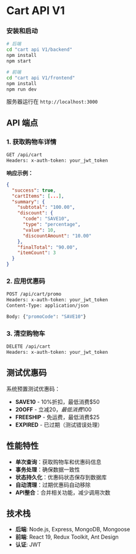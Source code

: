 # Cart API V1


### 安装和启动
```bash
# 后端
cd "cart api V1/backend"
npm install
npm start

# 前端
cd "cart api V1/frontend"
npm install
npm run dev
```

服务器运行在 `http://localhost:3000`

## API 端点

### 1. 获取购物车详情
```bash
GET /api/cart
Headers: x-auth-token: your_jwt_token
```

**响应示例：**
```json
{
  "success": true,
  "cartItems": [...],
  "summary": {
    "subtotal": "100.00",
    "discount": {
      "code": "SAVE10",
      "type": "percentage",
      "value": 10,
      "discountAmount": "10.00"
    },
    "finalTotal": "90.00",
    "itemCount": 3
  }
}
```

### 2. 应用优惠码
```bash
POST /api/cart/promo
Headers: x-auth-token: your_jwt_token
Content-Type: application/json

Body: {"promoCode": "SAVE10"}
```

### 3. 清空购物车
```bash
DELETE /api/cart
Headers: x-auth-token: your_jwt_token
```

## 测试优惠码

系统预置测试优惠码：
- **SAVE10** - 10%折扣，最低消费$50
- **20OFF** - 立减$20，最低消费$100
- **FREESHIP** - 免运费，最低消费$25
- **EXPIRED** - 已过期（测试错误处理）

## 性能特性

- **单次查询**：获取购物车和优惠码信息
- **事务处理**：确保数据一致性
- **状态持久化**：优惠码状态保存到数据库
- **自动清理**：过期优惠码自动移除
- **API整合**：合并相关功能，减少调用次数

## 技术栈

- **后端**: Node.js, Express, MongoDB, Mongoose
- **前端**: React 19, Redux Toolkit, Ant Design
- **认证**: JWT